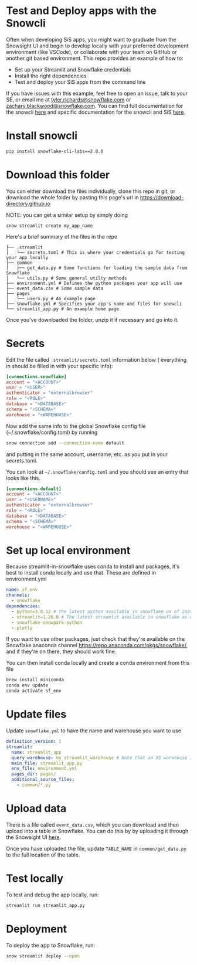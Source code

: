 # Test and Deploy apps with the Snowcli

Often when developing SiS apps, you might want to graduate from the Snowsight UI and begin to develop locally with your preferred development environment (like VSCode), or collaborate with your team on GitHub or another git based environment. This repo provides an example of how to:
- Set up your Streamlit and Snowflake credentials
- Install the right dependencies
- Test and deploy your SiS apps from the command line

If you have issues with this example, feel free to open an issue, talk to your SE, or email me at tyler.richards@snowflake.com or zachary.blackwood@snowflake.com. You can find full documentation for the snowcli [here](https://github.com/Snowflake-Labs/snowcli) and specific documentation for the snowcli and SiS [here](https://docs.snowflake.com/LIMITEDACCESS/snowcli-v2/streamlit-apps/).

# Install snowcli

```sh
pip install snowflake-cli-labs==2.0.0
```

# Download this folder

You can either download the files individually, clone this repo in git, or download the whole folder
by pasting this page's url in https://download-directory.github.io

NOTE: you can get a similar setup by simply doing
```
snow streamlit create my_app_name
```

Here's a brief summary of the files in the repo

    ├── .streamlit
    │   └── secrets.toml # This is where your credentials go for testing your app locally
    ├── common
    │   ├── get_data.py # Some functions for loading the sample data from Snowflake
    │   └── utils.py # Some general utilty methods
    ├── environment.yml # Defines the python packages your app will use
    ├── event_data.csv # Some sample data
    ├── pages
    │   └── users.py # An example page
    ├── snowflake.yml # Specifies your app's name and files for snowcli
    └── streamlit_app.py # An example home page

Once you've downloaded the folder, unzip it if necessary and go into it.

# Secrets

Edit the file called `.streamlit/secrets.toml` information below (
everything in <BRACKETS> should be filled in with your specific info):

```toml
[connections.snowflake]
account = "<ACCOUNT>"
user = "<USER>"
authenticator = "externalbrowser"
role = "<ROLE>"
database = "<DATABASE>"
schema = "<SCHEMA>"
warehouse = "<WAREHOUSE>"
```

Now add the same info to the global Snowflake config file (~/.snowflake/config.toml) by running
```sh
snow connection add --connection-name default
```
and putting in the same account, username, etc. as you put in your secrets.toml.

You can look at `~/.snowflake/config.toml` and you should see an entry that looks like this.

```toml
[connections.default]
account = "<ACCOUNT>"
user = "<USERNAME>"
authenticator = "externalbrowser"
role = "<ROLE>"
database = "<DATABASE>"
schema = "<SCHEMA>"
warehouse = "<WAREHOUSE>"
```

# Set up local environment

Because streamlit-in-snowflake uses conda to install and packages, it's best to install
conda locally and use that. These are defined in environment.yml

```yml
name: sf_env
channels:
  - snowflake
dependencies:
  - python=3.8.12 # The latest python available in snowflake as of 2024-02-12
  - streamlit=1.26.0 # The latest streamlit available in snowflake as of 2024-02-12
  - snowflake-snowpark-python
  - plotly
```

If you want to use other packages, just check that they're available on the Snowflake
anaconda channel https://repo.anaconda.com/pkgs/snowflake/, and if they're on there,
they should work fine.

You can then install conda locally and create a conda environment from this file

```sh
brew install miniconda
conda env update
conda activate sf_env
```

# Update files

Update `snowflake.yml` to have the name and warehouse you want to use

```yml
definition_version: 1
streamlit:
  name: streamlit_app
  query_warehouse: my_streamlit_warehouse # Note that an XS warehouse is recommended
  main_file: streamlit_app.py
  env_file: environment.yml
  pages_dir: pages/
  additional_source_files:
    - common/*.py
```

# Upload data

There is a file called `event_data.csv`, which you can download and then upload into a table in Snowflake.
You can do this by by uploading it through the Snowsight UI [here](https://docs.snowflake.com/en/user-guide/data-load-web-ui).

Once you have uploaded the file, update `TABLE_NAME` in `common/get_data.py` to the
full location of the table.

# Test locally

To test and debug the app locally, run:

```sh
streamlit run streamlit_app.py
```

# Deployment

To deploy the app to Snowflake, run:

```sh
snow streamlit deploy --open
```
